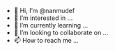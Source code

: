- 👋 Hi, I’m @nanmudef
- 👀 I’m interested in ...
- 🌱 I’m currently learning ...
- 💞️ I’m looking to collaborate on ...
- 📫 How to reach me ...

<!---
nanmudef/nanmudef is a ✨ special ✨ repository because its `README.md` (this file) appears on your GitHub profile.
You can click the Preview link to take a look at your changes.
--->
